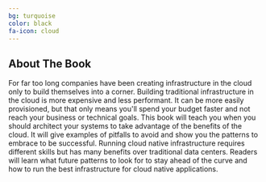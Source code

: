 ```yaml
---
bg: turquoise
color: black
fa-icon: cloud
---
```


## About The Book

For far too long companies have been creating infrastructure in the cloud only to build themselves into a corner.
Building traditional infrastructure in the cloud is more expensive and less performant.
It can be more easily provisioned, but that only means you'll spend your budget faster and not reach your business or technical goals.
This book will teach you when you should architect your systems to take advantage of the benefits of the cloud.
It will give examples of pitfalls to avoid and show you the patterns to embrace to be successful.
Running cloud native infrastructure requires different skills but has many benefits over traditional data centers.
Readers will learn what future patterns to look for to stay ahead of the curve and how to run the best infrastructure for cloud native applications.
